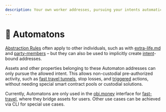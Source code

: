 ```yaml
---
description: Your own worker addresses, pursuing your intents automatically.
---
```


# 🤖 Automatons

[Abstraction Rules](../glossary.md#abstraction-rule) often apply to other individuals, such as with [extra-life.md](extra-life.md "mention") and [party-members](party-members/ "mention") – but they can also be used to implicitly create [intent](../glossary.md#intent)-bound addresses.&#x20;

Assets and other properties belonging to these Automaton addresses can only pursue the allowed intent. This allows non-custodial pre-authorized activity, such as [fast travel tunnels](automatons.md#fast-travel-tunnel), stop losses, and [triggered](automatons.md#trigger-list) actions, without needing special smart contract pools or custodial solutions.

Currently, Automatons are only used in the [obi.money](https://obi.money) interface for [fast-travel](fast-travel/ "mention"), where they bridge assets for users. Other use cases can be achieved via CLI for special use cases.
